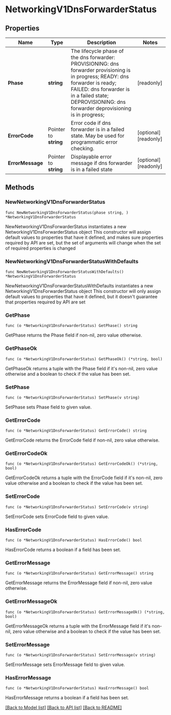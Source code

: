 # NetworkingV1DnsForwarderStatus

## Properties

Name | Type | Description | Notes
------------ | ------------- | ------------- | -------------
**Phase** | **string** | The lifecycle phase of the dns forwarder:    PROVISIONING: dns forwarder provisioning is in progress;    READY: dns forwarder is ready;    FAILED: dns forwarder is in a failed state;    DEPROVISIONING: dns forwarder deprovisioning is in progress;  | [readonly] 
**ErrorCode** | Pointer to **string** | Error code if dns forwarder is in a failed state. May be used for programmatic error checking. | [optional] [readonly] 
**ErrorMessage** | Pointer to **string** | Displayable error message if dns forwarder is in a failed state | [optional] [readonly] 

## Methods

### NewNetworkingV1DnsForwarderStatus

`func NewNetworkingV1DnsForwarderStatus(phase string, ) *NetworkingV1DnsForwarderStatus`

NewNetworkingV1DnsForwarderStatus instantiates a new NetworkingV1DnsForwarderStatus object
This constructor will assign default values to properties that have it defined,
and makes sure properties required by API are set, but the set of arguments
will change when the set of required properties is changed

### NewNetworkingV1DnsForwarderStatusWithDefaults

`func NewNetworkingV1DnsForwarderStatusWithDefaults() *NetworkingV1DnsForwarderStatus`

NewNetworkingV1DnsForwarderStatusWithDefaults instantiates a new NetworkingV1DnsForwarderStatus object
This constructor will only assign default values to properties that have it defined,
but it doesn't guarantee that properties required by API are set

### GetPhase

`func (o *NetworkingV1DnsForwarderStatus) GetPhase() string`

GetPhase returns the Phase field if non-nil, zero value otherwise.

### GetPhaseOk

`func (o *NetworkingV1DnsForwarderStatus) GetPhaseOk() (*string, bool)`

GetPhaseOk returns a tuple with the Phase field if it's non-nil, zero value otherwise
and a boolean to check if the value has been set.

### SetPhase

`func (o *NetworkingV1DnsForwarderStatus) SetPhase(v string)`

SetPhase sets Phase field to given value.


### GetErrorCode

`func (o *NetworkingV1DnsForwarderStatus) GetErrorCode() string`

GetErrorCode returns the ErrorCode field if non-nil, zero value otherwise.

### GetErrorCodeOk

`func (o *NetworkingV1DnsForwarderStatus) GetErrorCodeOk() (*string, bool)`

GetErrorCodeOk returns a tuple with the ErrorCode field if it's non-nil, zero value otherwise
and a boolean to check if the value has been set.

### SetErrorCode

`func (o *NetworkingV1DnsForwarderStatus) SetErrorCode(v string)`

SetErrorCode sets ErrorCode field to given value.

### HasErrorCode

`func (o *NetworkingV1DnsForwarderStatus) HasErrorCode() bool`

HasErrorCode returns a boolean if a field has been set.

### GetErrorMessage

`func (o *NetworkingV1DnsForwarderStatus) GetErrorMessage() string`

GetErrorMessage returns the ErrorMessage field if non-nil, zero value otherwise.

### GetErrorMessageOk

`func (o *NetworkingV1DnsForwarderStatus) GetErrorMessageOk() (*string, bool)`

GetErrorMessageOk returns a tuple with the ErrorMessage field if it's non-nil, zero value otherwise
and a boolean to check if the value has been set.

### SetErrorMessage

`func (o *NetworkingV1DnsForwarderStatus) SetErrorMessage(v string)`

SetErrorMessage sets ErrorMessage field to given value.

### HasErrorMessage

`func (o *NetworkingV1DnsForwarderStatus) HasErrorMessage() bool`

HasErrorMessage returns a boolean if a field has been set.


[[Back to Model list]](../README.md#documentation-for-models) [[Back to API list]](../README.md#documentation-for-api-endpoints) [[Back to README]](../README.md)


